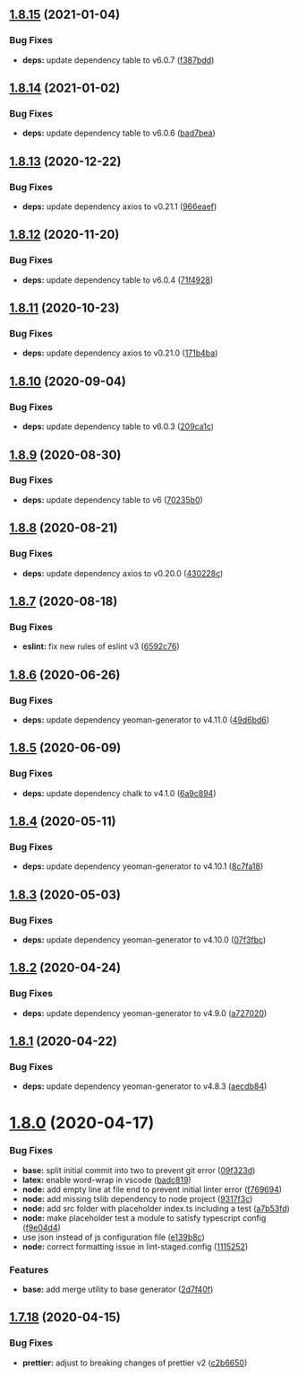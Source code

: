 ## [1.8.15](https://github.com/MichaelHettmer/generator-mht/compare/v1.8.14...v1.8.15) (2021-01-04)


### Bug Fixes

* **deps:** update dependency table to v6.0.7 ([f387bdd](https://github.com/MichaelHettmer/generator-mht/commit/f387bddadd86db8f3a3367c3ace4ac37bfde946e))

## [1.8.14](https://github.com/MichaelHettmer/generator-mht/compare/v1.8.13...v1.8.14) (2021-01-02)


### Bug Fixes

* **deps:** update dependency table to v6.0.6 ([bad7bea](https://github.com/MichaelHettmer/generator-mht/commit/bad7bea148a9b79dcf12f8709d88dee652709dc6))

## [1.8.13](https://github.com/MichaelHettmer/generator-mht/compare/v1.8.12...v1.8.13) (2020-12-22)


### Bug Fixes

* **deps:** update dependency axios to v0.21.1 ([966eaef](https://github.com/MichaelHettmer/generator-mht/commit/966eaef3feefccf2a2e8caf803a7a026c6e294b7))

## [1.8.12](https://github.com/MichaelHettmer/generator-mht/compare/v1.8.11...v1.8.12) (2020-11-20)


### Bug Fixes

* **deps:** update dependency table to v6.0.4 ([71f4928](https://github.com/MichaelHettmer/generator-mht/commit/71f492886ec9138e53585ed13da89862e36d62a6))

## [1.8.11](https://github.com/MichaelHettmer/generator-mht/compare/v1.8.10...v1.8.11) (2020-10-23)


### Bug Fixes

* **deps:** update dependency axios to v0.21.0 ([171b4ba](https://github.com/MichaelHettmer/generator-mht/commit/171b4baae98229f7c2bacc8aa7267e4f5cd592cb))

## [1.8.10](https://github.com/MichaelHettmer/generator-mht/compare/v1.8.9...v1.8.10) (2020-09-04)


### Bug Fixes

* **deps:** update dependency table to v6.0.3 ([209ca1c](https://github.com/MichaelHettmer/generator-mht/commit/209ca1c245826318bd61a5f9d027aec76839c14e))

## [1.8.9](https://github.com/MichaelHettmer/generator-mht/compare/v1.8.8...v1.8.9) (2020-08-30)


### Bug Fixes

* **deps:** update dependency table to v6 ([70235b0](https://github.com/MichaelHettmer/generator-mht/commit/70235b08590269edf5ad0153b25818adc5052870))

## [1.8.8](https://github.com/MichaelHettmer/generator-mht/compare/v1.8.7...v1.8.8) (2020-08-21)


### Bug Fixes

* **deps:** update dependency axios to v0.20.0 ([430228c](https://github.com/MichaelHettmer/generator-mht/commit/430228c16c8452f9e3557c2d98c30bfd077e58bd))

## [1.8.7](https://github.com/MichaelHettmer/generator-mht/compare/v1.8.6...v1.8.7) (2020-08-18)


### Bug Fixes

* **eslint:** fix new rules of eslint v3 ([6592c76](https://github.com/MichaelHettmer/generator-mht/commit/6592c76ac407f81e2c2bdf8991f2cc8f3b18b2c3))

## [1.8.6](https://github.com/MichaelHettmer/generator-mht/compare/v1.8.5...v1.8.6) (2020-06-26)


### Bug Fixes

* **deps:** update dependency yeoman-generator to v4.11.0 ([49d6bd6](https://github.com/MichaelHettmer/generator-mht/commit/49d6bd6ba4d8f1b9b2805e048a2df59db28992f9))

## [1.8.5](https://github.com/MichaelHettmer/generator-mht/compare/v1.8.4...v1.8.5) (2020-06-09)


### Bug Fixes

* **deps:** update dependency chalk to v4.1.0 ([6a9c894](https://github.com/MichaelHettmer/generator-mht/commit/6a9c894317e8e36d7c28cf6af0152f06130d9245))

## [1.8.4](https://github.com/MichaelHettmer/generator-mht/compare/v1.8.3...v1.8.4) (2020-05-11)


### Bug Fixes

* **deps:** update dependency yeoman-generator to v4.10.1 ([8c7fa18](https://github.com/MichaelHettmer/generator-mht/commit/8c7fa181542af2a466382c9bd2b766b09cb70ece))

## [1.8.3](https://github.com/MichaelHettmer/generator-mht/compare/v1.8.2...v1.8.3) (2020-05-03)


### Bug Fixes

* **deps:** update dependency yeoman-generator to v4.10.0 ([07f3fbc](https://github.com/MichaelHettmer/generator-mht/commit/07f3fbc02e8813d8738d96cec78616275d8e83c9))

## [1.8.2](https://github.com/MichaelHettmer/generator-mht/compare/v1.8.1...v1.8.2) (2020-04-24)


### Bug Fixes

* **deps:** update dependency yeoman-generator to v4.9.0 ([a727020](https://github.com/MichaelHettmer/generator-mht/commit/a72702026e699b9f222ea884bee65f4a3da61370))

## [1.8.1](https://github.com/MichaelHettmer/generator-mht/compare/v1.8.0...v1.8.1) (2020-04-22)


### Bug Fixes

* **deps:** update dependency yeoman-generator to v4.8.3 ([aecdb84](https://github.com/MichaelHettmer/generator-mht/commit/aecdb8417024ff15ddde86df332f30e3a95bb04d))

# [1.8.0](https://github.com/MichaelHettmer/generator-mht/compare/v1.7.18...v1.8.0) (2020-04-17)


### Bug Fixes

* **base:** split initial commit into two to prevent git error ([09f323d](https://github.com/MichaelHettmer/generator-mht/commit/09f323dac1ace96eb304b735cd8a59a415aa6031))
* **latex:** enable word-wrap in vscode ([badc819](https://github.com/MichaelHettmer/generator-mht/commit/badc8199f07a40e99ddcb3a278fc004e38e81c9a))
* **node:** add empty line at file end to prevent initial linter error ([f769694](https://github.com/MichaelHettmer/generator-mht/commit/f76969429dbd3031b20eb59d037f48660b69be9f))
* **node:** add missing tslib dependency to node project ([9317f3c](https://github.com/MichaelHettmer/generator-mht/commit/9317f3cd1a278f5853ecf3eebe7b0903fa2e5a43))
* **node:** add src folder with placeholder index.ts including a test ([a7b53fd](https://github.com/MichaelHettmer/generator-mht/commit/a7b53fd73c4119bdb51198c3905a08fe063c8931))
* **node:** make placeholder test a module to satisfy typescript config ([f9e04d4](https://github.com/MichaelHettmer/generator-mht/commit/f9e04d4c93f27ffa00f2930ae3f1471cb7ffb62c))
* use json instead of js configuration file ([e139b8c](https://github.com/MichaelHettmer/generator-mht/commit/e139b8c968bac2767eeb6e1d5aabdc2f5735e37c))
* **node:** correct formatting issue in lint-staged.config ([1115252](https://github.com/MichaelHettmer/generator-mht/commit/1115252f05f27f52f368775301a36e4a2502f29a))


### Features

* **base:** add merge utility to base generator ([2d7f40f](https://github.com/MichaelHettmer/generator-mht/commit/2d7f40f350c40f0208544c9dedb619829b1f7248))

## [1.7.18](https://github.com/MichaelHettmer/generator-mht/compare/v1.7.17...v1.7.18) (2020-04-15)


### Bug Fixes

* **prettier:** adjust to breaking changes of prettier v2 ([c2b6650](https://github.com/MichaelHettmer/generator-mht/commit/c2b66508bdf99563f75243e2b71bc81a2858937a))
